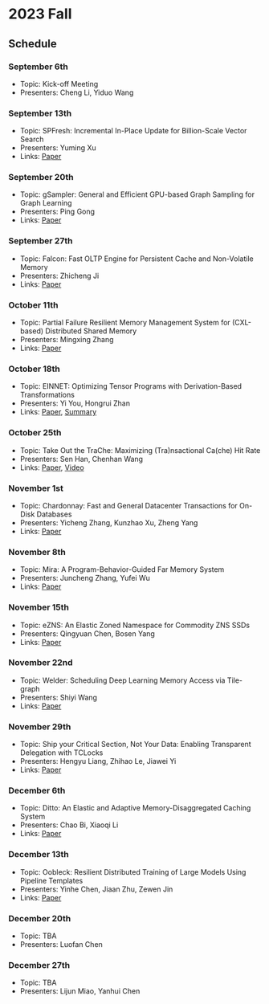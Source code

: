 # 2023 Fall

## Schedule

### September 6th

- Topic: Kick-off Meeting
- Presenters: Cheng Li, Yiduo Wang

### September 13th

- Topic: SPFresh: Incremental In-Place Update for Billion-Scale Vector Search
- Presenters: Yuming Xu
- Links: [Paper](https://rec.ustc.edu.cn/share/c1837200-5170-11ee-aad1-b9843821eb70)

### September 20th

- Topic: gSampler: General and Efficient GPU-based Graph Sampling for Graph Learning
- Presenters: Ping Gong
- Links: [Paper](https://rec.ustc.edu.cn/share/756f80a0-55e5-11ee-9910-9716e81e8cc9)

### September 27th

- Topic: Falcon: Fast OLTP Engine for Persistent Cache and Non-Volatile Memory
- Presenters: Zhicheng Ji
- Links: [Paper](https://cloud.tsinghua.edu.cn/f/f6d25a2e0d6f4f66ba2c/)

### October 11th

- Topic: Partial Failure Resilient Memory Management System for (CXL-based) Distributed Shared Memory
- Presenters: Mingxing Zhang
- Links: [Paper](https://rec.ustc.edu.cn/share/d6d29d40-5c71-11ee-9d4f-c1660e8b7d15)

### October 18th

- Topic: EINNET: Optimizing Tensor Programs with Derivation-Based Transformations
- Presenters: Yi You, Hongrui Zhan
- Links: [Paper](https://www.usenix.org/system/files/osdi23-zheng.pdf),
[Summary](https://zhuanlan.zhihu.com/p/664124915)

### October 25th

- Topic: Take Out the TraChe: Maximizing (Tra)nsactional Ca(che) Hit Rate
- Presenters: Sen Han, Chenhan Wang
- Links: [Paper](https://www.usenix.org/system/files/osdi23-cheng.pdf),
[Video](https://www.bilibili.com/video/BV1fM411D76Q)

### November 1st

- Topic: Chardonnay: Fast and General Datacenter Transactions for On-Disk Databases
- Presenters: Yicheng Zhang, Kunzhao Xu, Zheng Yang
- Links: [Paper](https://www.usenix.org/system/files/osdi23-eldeeb.pdf)

### November 8th

- Topic: Mira: A Program-Behavior-Guided Far Memory System
- Presenters: Juncheng Zhang, Yufei Wu
- Links: [Paper](https://dl.acm.org/doi/10.1145/3600006.3613157)

### November 15th

- Topic: eZNS: An Elastic Zoned Namespace for Commodity ZNS SSDs
- Presenters: Qingyuan Chen, Bosen Yang
- Links: [Paper](https://www.usenix.org/system/files/osdi23-min.pdf)

### November 22nd

- Topic: Welder: Scheduling Deep Learning Memory Access via Tile-graph
- Presenters: Shiyi Wang
- Links: [Paper](https://www.usenix.org/system/files/osdi23-shi.pdf)

### November 29th

- Topic: Ship your Critical Section, Not Your Data: Enabling Transparent Delegation with TCLocks
- Presenters: Hengyu Liang, Zhihao Le, Jiawei Yi
- Links: [Paper](https://www.usenix.org/system/files/osdi23-gupta.pdf)

### December 6th

- Topic: Ditto: An Elastic and Adaptive Memory-Disaggregated Caching System
- Presenters: Chao Bi, Xiaoqi Li
- Links: [Paper](https://dl.acm.org/doi/10.1145/3600006.3613144)

### December 13th

- Topic: Oobleck: Resilient Distributed Training of Large Models Using Pipeline Templates
- Presenters: Yinhe Chen, Jiaan Zhu, Zewen Jin
- Links: [Paper](https://dl.acm.org/doi/10.1145/3600006.3613152)

### December 20th

- Topic: TBA
- Presenters: Luofan Chen

### December 27th

- Topic: TBA
- Presenters: Lijun Miao, Yanhui Chen

